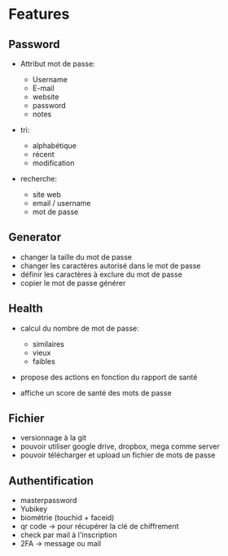 # Features

## Password

- Attribut mot de passe:
    - Username
    - E-mail
    - website
    - password
    - notes

- tri:
    - alphabétique
    - récent
    - modification

- recherche:
    - site web
    - email / username
    - mot de passe

## Generator

- changer la taille du mot de passe
- changer les caractères autorisé dans le mot de passe
- définir les caractères à exclure du mot de passe
- copier le mot de passe générer

## Health

- calcul du nombre de mot de passe:
    - similaires
    - vieux
    - faibles

- propose des actions en fonction du rapport de santé
- affiche un score de santé des mots de passe

## Fichier

- versionnage à la git
- pouvoir utiliser google drive, dropbox, mega comme server
- pouvoir télécharger et upload un fichier de mots de passe

## Authentification

- masterpassword
- Yubikey
- biométrie (touchid + faceid)
- qr code → pour récupérer la clé de chiffrement
- check par mail à l'inscription
- 2FA → message ou mail   
